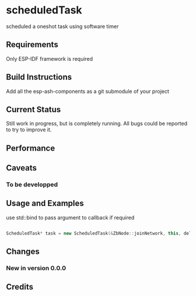 # scheduledTask

scheduled a oneshot task using software timer

## Requirements

Only ESP-IDF framework is required

## Build Instructions

Add all the esp-ash-components as a git submodule of your project

## Current Status

Still work in progress, but is completely running. All bugs 
could be reported to try to improve it.

## Performance



## Caveats

### To be developped



## Usage and Examples

use std::bind to pass argument to callback if required

```cpp

ScheduledTask* task = new ScheduledTask(&ZbNode::joinNetwork, this, delay_ms);
```

## Changes

### New in version 0.0.0


## Credits


